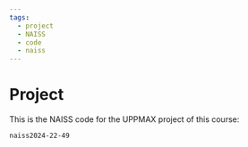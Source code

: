 ```yaml
---
tags:
  - project
  - NAISS
  - code
  - naiss
---
```


# Project

This is the NAISS code for the UPPMAX project of this course:

```text
naiss2024-22-49
```
